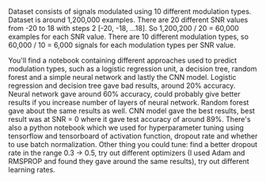 Dataset consists of signals modulated using 10 different modulation types. Dataset is around 1,200,000 examples. There are 20 different SNR values from -20 to 18 with steps 2 [-20, -18, ...18]. So 1,200,200 / 20 = 60,000 examples for each SNR value. There are 10 different modulation types, so 60,000 / 10 = 6,000 signals for each modulation types per SNR value. 

You'll find a notebook containing different approaches used to predict modulation types, such as a logistic regression unit, a decision tree, random forest and a simple neural network and lastly the CNN model. Logistic regression and decision tree gave bad results, around 20% accuracy. Neural network gave around 60% accuracy, could probably give better results if you increase number of layers of neural network. Random forest gave about the same results as well. CNN model gave the best results, best result was at SNR = 0 where it gave test accuracy of around 89%. There's also a python notebook which we used for hyperparameter tuning using tensorflow and tensorboard of activation function, dropout rate and whether to use batch normalization. Other thing you could tune: find a better dropout rate in the range 0.3 -> 0.5, try out different optimizers (I used Adam and RMSPROP and found they gave around the same results), try out different learning rates.
